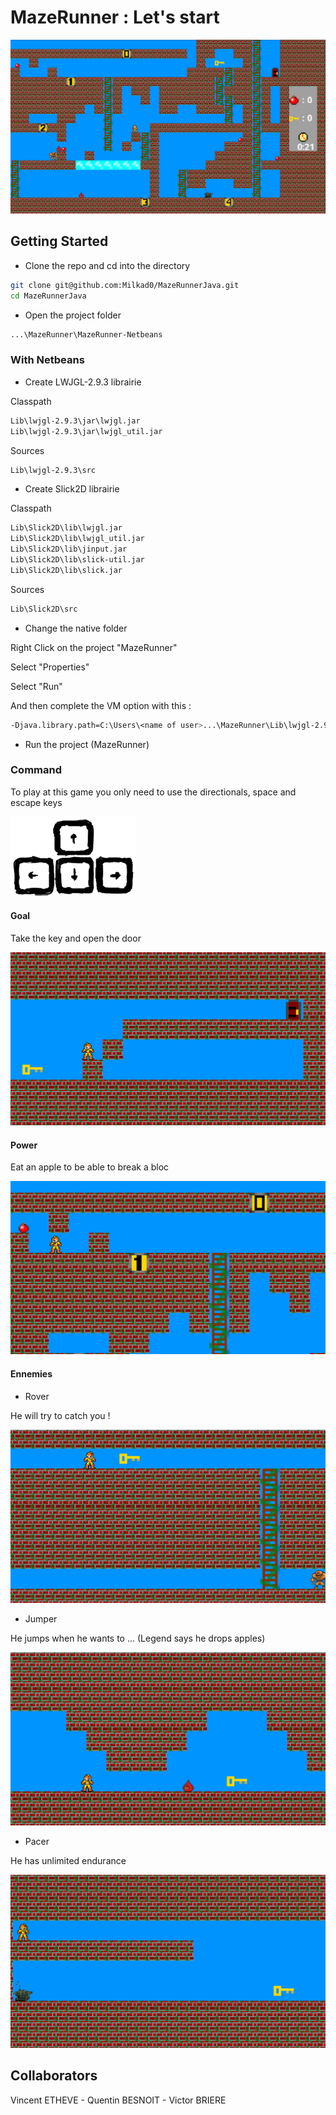 # MazeRunner : Let's start



![](imgReadMe/Game.PNG)

## Getting Started

- Clone the repo and cd into the directory
```sh
git clone git@github.com:Milkad0/MazeRunnerJava.git
cd MazeRunnerJava
```

- Open the project folder
```sh
...\MazeRunner\MazeRunner-Netbeans
```

### With Netbeans
 
 - Create LWJGL-2.9.3 librairie
 
 Classpath
 
 ```sh
 Lib\lwjgl-2.9.3\jar\lwjgl.jar
 Lib\lwjgl-2.9.3\jar\lwjgl_util.jar
 ```
 
 Sources
 
  ```sh
 Lib\lwjgl-2.9.3\src
  ```
 
 - Create Slick2D librairie
 
  Classpath
  
 ```sh
 Lib\Slick2D\lib\lwjgl.jar
 Lib\Slick2D\lib\lwjgl_util.jar
 Lib\Slick2D\lib\jinput.jar
 Lib\Slick2D\lib\slick-util.jar
 Lib\Slick2D\lib\slick.jar
 ```
 Sources
 
  ```sh
 Lib\Slick2D\src
  ```
  - Change the native folder
  
  Right Click on the project "MazeRunner"
  
  Select "Properties"
  
  Select "Run"
  
  And then complete the VM option with this :
  
  ```sh
  -Djava.library.path=C:\Users\<name of user>...\MazeRunner\Lib\lwjgl-2.9.3\native\<os>
  ```
  
  - Run the project (MazeRunner)

### Command

To play at this game you only need to use the directionals, space and escape keys

![](imgReadMe/Clavier2.png)

#### Goal

Take the key and open the door

![](imgReadMe/Key.gif)

#### Power

Eat an apple to be able to break a bloc

![](imgReadMe/Power.gif)

#### Ennemies

- Rover

He will try to catch you !

![](imgReadMe/Rover.gif)

- Jumper

He jumps when he wants to ...
(Legend says he drops apples)

![](imgReadMe/Jumper.gif)

- Pacer

He has unlimited endurance

![](imgReadMe/Pacer.gif)

## Collaborators

Vincent ETHEVE - Quentin BESNOIT - Victor BRIERE
